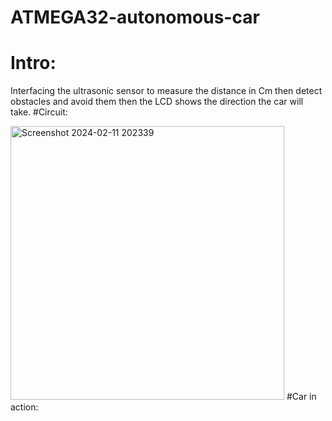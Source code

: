 # ATMEGA32-autonomous-car
# Intro:
  Interfacing the ultrasonic sensor to measure the distance in Cm then detect obstacles and avoid them then the LCD shows the direction the car will take.
  #Circuit:
  
  <img width="438" alt="Screenshot 2024-02-11 202339" src="https://github.com/Nadiakhaled2002/ATMEGA32-autonomous-car/assets/156091312/3712fe1d-0797-46b6-852f-d01e2599a733">
#Car in action:
